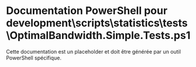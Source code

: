 # Documentation PowerShell pour development\scripts\statistics\tests\OptimalBandwidth.Simple.Tests.ps1

Cette documentation est un placeholder et doit être générée par un outil PowerShell spécifique.
